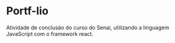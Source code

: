 # Portf-lio
Atividade de conclusão do curso do Senai, utilizando a linguagem JavaScript com o framework react.
